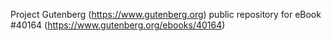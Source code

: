 Project Gutenberg (https://www.gutenberg.org) public repository for eBook #40164 (https://www.gutenberg.org/ebooks/40164)

